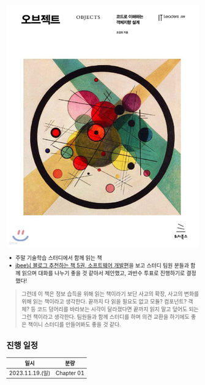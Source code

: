 ![image](/assets/object.jpeg)

- 주말 기술학습 스터디에서 함께 읽는 책
- [jbee님 블로그 추천하는 책 5권, 소프트웨어 개발편](https://jbee.io/book/recommend-book-software-development/)을 보고 스터디 팀원 분들과 함께 읽으며 대화를 나누기 좋을 것 같아서 제안했고, 과반수 투표로 진행하기로 결정했다!

> 그런데 이 책은 정보 습득을 위해 읽는 책이라기 보단 사고의 확장, 사고의 변화를 위해 읽는 책이라고 생각한다. 끝까지 다 읽을 필요도 없고 모듈? 컴포넌트? 객체? 등 코드 덩어리를 바라보는 시각이 달라졌다면 끝까지 읽지 말고 덮어도 되는 그런 책이라고 생각한다. 팀원들과 함께 스터디를 하며 의견 교환을 하기에도 좋은 책이니 스터디를 만들어봐도 좋을 것 같다.

## 진행 일정

|일시|분량|
|:-:|:-:|
|2023.11.19.(일)|Chapter 01|

